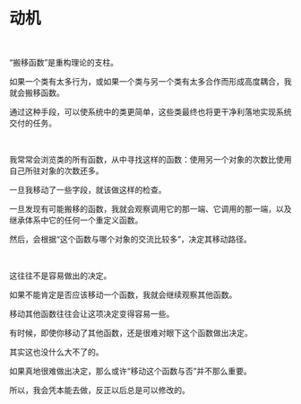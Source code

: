 # 动机

<br>

“搬移函数”是重构理论的支柱。

如果一个类有太多行为，或如果一个类与另一个类有太多合作而形成高度耦合，我就会搬移函数。

通过这种手段，可以使系统中的类更简单，这些类最终也将更干净利落地实现系统交付的任务。

<br>

我常常会浏览类的所有函数，从中寻找这样的函数：使用另一个对象的次数比使用自己所驻对象的次数还多。

一旦我移动了一些字段，就该做这样的检查。

一旦发现有可能搬移的函数，我就会观察调用它的那一端、它调用的那一端，以及继承体系中它的任何一个重定义函数。

然后，会根据“这个函数与哪个对象的交流比较多”，决定其移动路径。

<br>

这往往不是容易做出的决定。

如果不能肯定是否应该移动一个函数，我就会继续观察其他函数。

移动其他函数往往会让这项决定变得容易一些。

有时候，即使你移动了其他函数，还是很难对眼下这个函数做出决定。

其实这也没什么大不了的。

如果真地很难做出决定，那么或许“移动这个函数与否”并不那么重要。

所以，我会凭本能去做，反正以后总是可以修改的。

<br>

